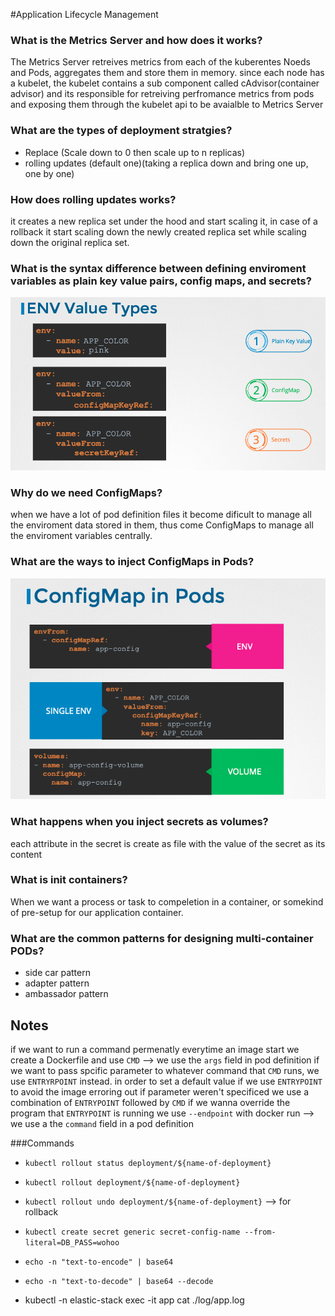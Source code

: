 #Application Lifecycle Management

### What is the Metrics Server and how does it works?
The Metrics Server retreives metrics from each of the kuberentes Noeds and Pods, aggregates them and store them in memory.
since each node has a kubelet, the kubelet contains a sub component called cAdvisor(container advisor) and its responsible for retreiving perfromance metrics from pods and exposing them through the kubelet api to be avaialble to Metrics Server  

### What are the types of deployment stratgies?
- Replace (Scale down to 0 then scale up to n replicas)
- rolling updates (default one)(taking a replica down and bring one up, one by one) 

### How does rolling updates works?
it creates a new replica set under the hood and start scaling it, in case of a rollback it start scaling down the newly created replica set while scaling down the original replica set.

### What is the syntax difference between defining enviroment variables as plain key value pairs, config maps, and secrets?
![env](./Images/env.png)

### Why do we need ConfigMaps?
when we have a lot of pod definition files it become dificult to manage all the enviroment data stored in them, thus come ConfigMaps to manage all the enviroment variables centrally.

### What are the ways to inject ConfigMaps in Pods?
![configMaps](./Images/configMaps.png)

### What happens when you inject secrets as volumes?
each attribute in the secret is create as file with the value of the secret as its content

### What is init containers?
When we want a process or task to compeletion in a container, or somekind of pre-setup for our application container. 

### What are the common patterns for designing multi-container PODs?
- side car pattern
- adapter pattern
- ambassador pattern


## Notes
if we want to run a command permenatly everytime an image start we create a Dockerfile and use `CMD` --> we use the `args` field in pod definition 
if we want to pass spcific parameter to whatever command that `CMD` runs, we use `ENTRYRPOINT` instead.
in order to set a default value if we use `ENTRYPOINT` to avoid the image erroring out if parameter weren't specificed we use a combination of `ENTRYPOINT` followed by `CMD`
if we wanna override the program that `ENTRYPOINT` is running we use `--endpoint` with docker run --> we use a the `command` field in a pod definition

###Commands
- `kubectl rollout status deployment/${name-of-deployment}` 
- `kubectl rollout deployment/${name-of-deployment}` 
- `kubectl rollout undo deployment/${name-of-deployment}` --> for rollback 
- `kubectl create secret generic secret-config-name --from-literal=DB_PASS=wohoo`
- `echo -n "text-to-encode" | base64`
- `echo -n "text-to-decode" | base64 --decode `



- kubectl -n elastic-stack  exec -it app cat ./log/app.log
